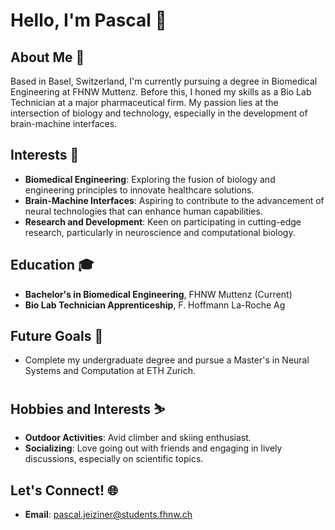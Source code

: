 # Hello, I'm Pascal 👋

## About Me 🧬
Based in Basel, Switzerland, I'm currently pursuing a degree in Biomedical Engineering at FHNW Muttenz. Before this, I honed my skills as a Bio Lab Technician at a major pharmaceutical firm. My passion lies at the intersection of biology and technology, especially in the development of brain-machine interfaces.

## Interests 🔬
- **Biomedical Engineering**: Exploring the fusion of biology and engineering principles to innovate healthcare solutions.
- **Brain-Machine Interfaces**: Aspiring to contribute to the advancement of neural technologies that can enhance human capabilities.
- **Research and Development**: Keen on participating in cutting-edge research, particularly in neuroscience and computational biology.

## Education 🎓
- **Bachelor's in Biomedical Engineering**, FHNW Muttenz (Current)
- **Bio Lab Technician Apprenticeship**, F. Hoffmann La-Roche Ag

## Future Goals 🌟
- Complete my undergraduate degree and pursue a Master's in Neural Systems and Computation at ETH Zurich.

## Hobbies and Interests ⛷️
- **Outdoor Activities**: Avid climber and skiing enthusiast.
- **Socializing**: Love going out with friends and engaging in lively discussions, especially on scientific topics.

## Let's Connect! 🌐
- **Email**: pascal.jeiziner@students.fhnw.ch


